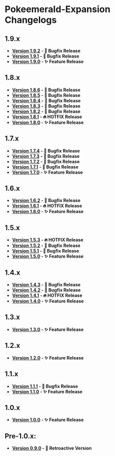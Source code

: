 # Pokeemerald-Expansion Changelogs

## 1.9.x
- **[Version 1.9.2](docs/changelogs/1.9.x/1.9.2.md) - 🧹 Bugfix Release**
- **[Version 1.9.1](docs/changelogs/1.9.x/1.9.1.md) - 🧹 Bugfix Release**
- **[Version 1.9.0](docs/changelogs/1.9.x/1.9.0.md) - ✨ Feature Release**

## 1.8.x
- **[Version 1.8.6](docs/changelogs/1.8.x/1.8.6.md) - 🧹 Bugfix Release**
- **[Version 1.8.5](docs/changelogs/1.8.x/1.8.5.md) - 🧹 Bugfix Release**
- **[Version 1.8.4](docs/changelogs/1.8.x/1.8.4.md) - 🧹 Bugfix Release**
- **[Version 1.8.3](docs/changelogs/1.8.x/1.8.3.md) - 🧹 Bugfix Release**
- **[Version 1.8.2](docs/changelogs/1.8.x/1.8.2.md) - 🧹 Bugfix Release**
- **[Version 1.8.1](docs/changelogs/1.8.x/1.8.1.md) - 🔥 HOTFIX Release**
- **[Version 1.8.0](docs/changelogs/1.8.x/1.8.0.md) - ✨ Feature Release**

## 1.7.x
- **[Version 1.7.4](docs/changelogs/1.7.x/1.7.4.md) - 🧹 Bugfix Release**
- **[Version 1.7.3](docs/changelogs/1.7.x/1.7.3.md) - 🧹 Bugfix Release**
- **[Version 1.7.2](docs/changelogs/1.7.x/1.7.2.md) - 🧹 Bugfix Release**
- **[Version 1.7.1](docs/changelogs/1.7.x/1.7.1.md) - 🧹 Bugfix Release**
- **[Version 1.7.0](docs/changelogs/1.7.x/1.7.0.md) - ✨ Feature Release**

## 1.6.x
- **[Version 1.6.2](docs/changelogs/1.6.x/1.6.2.md) - 🧹 Bugfix Release**
- **[Version 1.6.1](docs/changelogs/1.6.x/1.6.1.md) - 🔥 HOTFIX Release**
- **[Version 1.6.0](docs/changelogs/1.6.x/1.6.0.md) - ✨ Feature Release**

## 1.5.x
- **[Version 1.5.3](docs/changelogs/1.5.x/1.5.3.md) - 🔥 HOTFIX Release**
- **[Version 1.5.2](docs/changelogs/1.5.x/1.5.2.md) - 🧹 Bugfix Release**
- **[Version 1.5.1](docs/changelogs/1.5.x/1.5.1.md) - 🧹 Bugfix Release**
- **[Version 1.5.0](docs/changelogs/1.5.x/1.5.0.md) - ✨ Feature Release**

## 1.4.x
- **[Version 1.4.3](docs/changelogs/1.4.x/1.4.3.md) - 🧹 Bugfix Release**
- **[Version 1.4.2](docs/changelogs/1.4.x/1.4.2.md) - 🧹 Bugfix Release**
- **[Version 1.4.1](docs/changelogs/1.4.x/1.4.1.md) - 🔥 HOTFIX Release**
- **[Version 1.4.0](docs/changelogs/1.4.x/1.4.0.md) - ✨ Feature Release**

## 1.3.x
- **[Version 1.3.0](docs/changelogs/1.3.x/1.3.0.md) - ✨ Feature Release**

## 1.2.x
- **[Version 1.2.0](docs/changelogs/1.2.x/1.2.0.md) - ✨ Feature Release**

## 1.1.x
- **[Version 1.1.1](docs/changelogs/1.1.x/1.1.1.md) - 🧹 Bugfix Release**
- **[Version 1.1.0](docs/changelogs/1.1.x/1.1.0.md) - ✨ Feature Release**

## 1.0.x
- **[Version 1.0.0](docs/changelogs/1.0.x/1.0.0.md) - ✨ Feature Release**

## Pre-1.0.x:
- **[Version 0.9.0](docs/changelogs/0.9.x/0.9.0.md) - 🦕 Retroactive Version**
